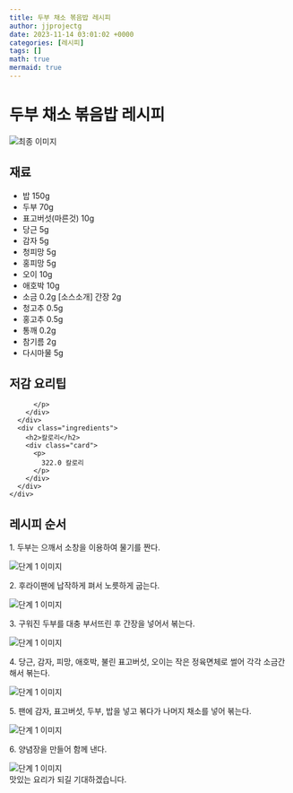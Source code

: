 ```yaml
---
title: 두부 채소 볶음밥 레시피
author: jjprojectg
date: 2023-11-14 03:01:02 +0000
categories: [레시피]
tags: []
math: true
mermaid: true
---
```

<meta name="og:type" content="website"/>
<meta charset="UTF-8"/>
<div class="header">
  <h1>두부 채소 볶음밥 레시피</h1>
</div>

<div class="container my-4">
  <div class="row">
    <div class="col-12 col-md-6">
      <div class="recipe-image">
        <img src="http://www.foodsafetykorea.go.kr/uploadimg/20141117/20141117053336_1416213216938.jpg" class="step-image" alt="최종 이미지"/>
      </div>
    </div>
    <div class="col-12 col-md-6">
      <div class="ingredients">
        <h2>재료</h2>
        <ul class="card">
          <li> 밥 150g </li>
          <li>  두부 70g </li>
          <li>  표고버섯(마른것) 10g </li>
          <li>  당근 5g </li>
          <li>  감자 5g </li>
          <li>  청피망 5g </li>
          <li>  홍피망 5g </li>
          <li>  오이 10g </li>
          <li>  애호박 10g </li>
          <li>  소금 0.2g [소스소개] 간장 2g </li>
          <li>  청고추 0.5g </li>
          <li>  홍고추 0.5g </li>
          <li>  통깨 0.2g </li>
          <li>  참기름 2g </li>
          <li>  다시마물 5g </li>
</ul>
      </div>
    </div>
    <div class="col-12 col-md-6">
      <div class="ingredients">
        <h2>저감 요리팁</h2>
        <div class="card"> 
          <p>
            
          </p>
        </div>
      </div>
      <div class="ingredients">
        <h2>칼로리</h2>
        <div class="card"> 
          <p>
            322.0 칼로리
          </p>
        </div>
      </div>
    </div>
  </div>

  <h2 class="my-4">레시피 순서</h2>
  <div class="card recipe-card">
    <div class="card-body recipe-step">
      <p class="card-text step-description">1. 두부는 으깨서 소창을 이용하여 물기를 짠다.</p>
      <img src="http://www.foodsafetykorea.go.kr/uploadimg/cook/784-1.jpg" alt="단계 1 이미지" class="step-image"/>
    </div>
  </div>
  <div class="card recipe-card">
    <div class="card-body recipe-step">
      <p class="card-text step-description">2. 후라이팬에 납작하게 펴서 노릇하게 굽는다.</p>
      <img src="http://www.foodsafetykorea.go.kr/uploadimg/cook/784-2.jpg" alt="단계 1 이미지" class="step-image"/>
    </div>
  </div>
  <div class="card recipe-card">
    <div class="card-body recipe-step">
      <p class="card-text step-description">3. 구워진 두부를 대충 부서뜨린 후 간장을 넣어서 볶는다.</p>
      <img src="http://www.foodsafetykorea.go.kr/uploadimg/cook/784-3.jpg" alt="단계 1 이미지" class="step-image"/>
    </div>
  </div>
  <div class="card recipe-card">
    <div class="card-body recipe-step">
      <p class="card-text step-description">4. 당근, 감자, 피망, 애호박, 불린 표고버섯, 오이는 작은 정육면체로 썰어 각각 소금간 해서 볶는다.</p>
      <img src="http://www.foodsafetykorea.go.kr/uploadimg/cook/784-4.jpg" alt="단계 1 이미지" class="step-image"/>
    </div>
  </div>
  <div class="card recipe-card">
    <div class="card-body recipe-step">
      <p class="card-text step-description">5. 팬에 감자, 표고버섯, 두부, 밥을 넣고 볶다가 나머지 채소를 넣어 볶는다.</p>
      <img src="http://www.foodsafetykorea.go.kr/uploadimg/cook/784-5.jpg" alt="단계 1 이미지" class="step-image"/>
    </div>
  </div>
  <div class="card recipe-card">
    <div class="card-body recipe-step">
      <p class="card-text step-description">6. 양념장을 만들어 함께 낸다.</p>
      <img src="http://www.foodsafetykorea.go.kr/uploadimg/cook/784-6.jpg" alt="단계 1 이미지" class="step-image"/>
    </div>
  </div>

</div>
맛있는 요리가 되길 기대하겠습니다.
